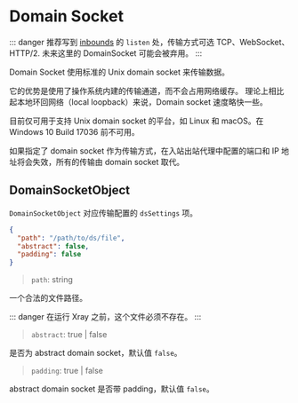 # Domain Socket

::: danger
推荐写到 [inbounds](../inbound.md) 的 `listen` 处，传输方式可选 TCP、WebSocket、HTTP/2.
未来这里的 DomainSocket 可能会被弃用。
:::

Domain Socket 使用标准的 Unix domain socket 来传输数据。

它的优势是使用了操作系统内建的传输通道，而不会占用网络缓存。
理论上相比起本地环回网络（local loopback）来说，Domain socket 速度略快一些。

目前仅可用于支持 Unix domain socket 的平台，如 Linux 和 macOS。在 Windows 10 Build 17036 前不可用。

如果指定了 domain socket 作为传输方式，在入站出站代理中配置的端口和 IP 地址将会失效，所有的传输由 domain socket 取代。

## DomainSocketObject

`DomainSocketObject` 对应传输配置的 `dsSettings` 项。

```json
{
  "path": "/path/to/ds/file",
  "abstract": false,
  "padding": false
}
```

> `path`: string

一个合法的文件路径。

::: danger
在运行 Xray 之前，这个文件必须不存在。
:::

> `abstract`: true | false

是否为 abstract domain socket，默认值 `false`。

> `padding`: true | false

abstract domain socket 是否带 padding，默认值 `false`。
